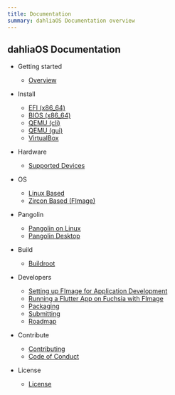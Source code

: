 ```yaml
---
title: Documentation
summary: dahliaOS Documentation overview
---
```

## dahliaOS Documentation

- Getting started

  - [Overview](/)

- Install

  - [EFI (x86_64)](/install/efi)
  - [BIOS (x86_64)](/install/legacy)
  - [QEMU (cli)](/install/QEMU-cli)
  - [QEMU (gui)](/install/QEMU-gui)
  - [VirtualBox](/install/virtualbox) 

- Hardware

  - [Supported Devices](/hardware/support)

- OS

  - [Linux Based](/os/linux)
  - [Zircon Based (FImage)](/os/fimage)

- Pangolin

  - [Pangolin on Linux](/pangolin/pangolin-linux)
  - [Pangolin Desktop](/pangolin/pangolin)

- Build

  - [Buildroot](/build/buildroot)

- Developers

  - [Setting up FImage for Application Development](/developer/fimage-setup)
  - [Running a Flutter App on Fuchsia with FImage](/developer/flutter-fuchsia)
  - [Packaging](/developer/packaging)
  - [Submitting](/developer/submitting)
  - [Roadmap](/developer/roadmap)

- Contribute

  - [Contributing](/contribute/contributing)
  - [Code of Conduct](/contribute/conduct)

- License

  - [License](/license/LICENSE)

